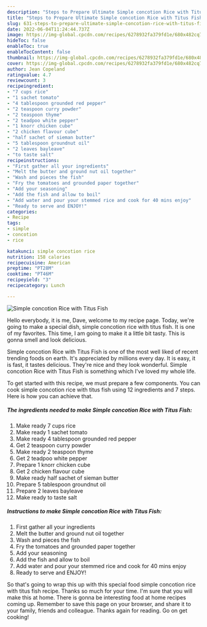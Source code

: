 ```yaml
---
description: "Steps to Prepare Ultimate Simple concotion Rice with Titus Fish"
title: "Steps to Prepare Ultimate Simple concotion Rice with Titus Fish"
slug: 631-steps-to-prepare-ultimate-simple-concotion-rice-with-titus-fish
date: 2022-06-04T11:24:44.737Z
image: https://img-global.cpcdn.com/recipes/6278932fa379fd1e/680x482cq70/simple-concotion-rice-with-titus-fish-recipe-main-photo.jpg
hideToc: false
enableToc: true
enableTocContent: false
thumbnail: https://img-global.cpcdn.com/recipes/6278932fa379fd1e/680x482cq70/simple-concotion-rice-with-titus-fish-recipe-main-photo.jpg
cover: https://img-global.cpcdn.com/recipes/6278932fa379fd1e/680x482cq70/simple-concotion-rice-with-titus-fish-recipe-main-photo.jpg
author: Jean Copeland
ratingvalue: 4.7
reviewcount: 3
recipeingredient:
- "7 cups rice"
- "1 sachet tomato"
- "4 tablespoon grounded red pepper"
- "2 teaspoon curry powder"
- "2 teaspoon thyme"
- "2 teadpoo white pepper"
- "1 knorr chicken cube"
- "2 chicken flavour cube"
- "half sachet of sieman butter"
- "5 tablespoon groundnut oil"
- "2 leaves bayleave"
- "to taste salt"
recipeinstructions:
- "First gather all your ingredients"
- "Melt the butter and ground nut oil together"
- "Wash and pieces the fish"
- "Fry the tomatoes and grounded paper together"
- "Add your seasoning"
- "Add the fish and allow to boil"
- "Add water and pour your stemmed rice and cook for 40 mins enjoy"
- "Ready to serve and ENJOY!"
categories:
- Recipe
tags:
- simple
- concotion
- rice

katakunci: simple concotion rice 
nutrition: 158 calories
recipecuisine: American
preptime: "PT28M"
cooktime: "PT46M"
recipeyield: "3"
recipecategory: Lunch

---
```



![Simple concotion Rice with Titus Fish](https://img-global.cpcdn.com/recipes/6278932fa379fd1e/680x482cq70/simple-concotion-rice-with-titus-fish-recipe-main-photo.jpg)

Hello everybody, it is me, Dave, welcome to my recipe page. Today, we're going to make a special dish, simple concotion rice with titus fish. It is one of my favorites. This time, I am going to make it a little bit tasty. This is gonna smell and look delicious.

Simple concotion Rice with Titus Fish is one of the most well liked of recent trending foods on earth. It's appreciated by millions every day. It is easy, it is fast, it tastes delicious. They're nice and they look wonderful. Simple concotion Rice with Titus Fish is something which I've loved my whole life.




To get started with this recipe, we must prepare a few components. You can cook simple concotion rice with titus fish using 12 ingredients and 7 steps. Here is how you can achieve that.

<!--inarticleads1-->

##### The ingredients needed to make Simple concotion Rice with Titus Fish:

1. Make ready 7 cups rice
1. Make ready 1 sachet tomato
1. Make ready 4 tablespoon grounded red pepper
1. Get 2 teaspoon curry powder
1. Make ready 2 teaspoon thyme
1. Get 2 teadpoo white pepper
1. Prepare 1 knorr chicken cube
1. Get 2 chicken flavour cube
1. Make ready half sachet of sieman butter
1. Prepare 5 tablespoon groundnut oil
1. Prepare 2 leaves bayleave
1. Make ready to taste salt




<!--inarticleads2-->

##### Instructions to make Simple concotion Rice with Titus Fish:

1. First gather all your ingredients
1. Melt the butter and ground nut oil together
1. Wash and pieces the fish
1. Fry the tomatoes and grounded paper together
1. Add your seasoning
1. Add the fish and allow to boil
1. Add water and pour your stemmed rice and cook for 40 mins enjoy
1. Ready to serve and ENJOY!



So that's going to wrap this up with this special food simple concotion rice with titus fish recipe. Thanks so much for your time. I'm sure that you will make this at home. There is gonna be interesting food at home recipes coming up. Remember to save this page on your browser, and share it to your family, friends and colleague. Thanks again for reading. Go on get cooking!
